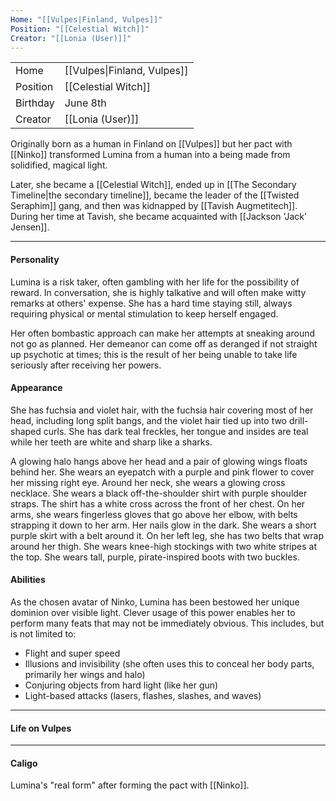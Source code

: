 ```yaml
---
Home: "[[Vulpes|Finland, Vulpes]]"
Position: "[[Celestial Witch]]"
Creator: "[[Lonia (User)]]"
---
```


|          |                             |
| -------- | --------------------------- |
| Home     | [[Vulpes\|Finland, Vulpes]] |
| Position | [[Celestial Witch]]         |
| Birthday | June 8th                    |
| Creator  | [[Lonia (User)]]            |
Originally born as a human in Finland on [[Vulpes]] but her pact with [[Ninko]] transformed Lumina from a human into a being made from solidified, magical light.

Later, she became a [[Celestial Witch]], ended up in [[The Secondary Timeline|the secondary timeline]], became the leader of the [[Twisted Seraphim]] gang, and then was kidnapped by [[Tavish Augmetitech]]. During her time at Tavish, she became acquainted with [[Jackson 'Jack' Jensen]]. 

--- 
#### Personality
Lumina is a risk taker, often gambling with her life for the possibility of reward. In conversation, she is highly talkative and will often make witty remarks at others' expense. She has a hard time staying still, always requiring physical or mental stimulation to keep herself engaged. 

Her often bombastic approach can make her attempts at sneaking around not go as planned. Her demeanor can come off as deranged if not straight up psychotic at times; this is the result of her being unable to take life seriously after receiving her powers.
#### Appearance
She has fuchsia and violet hair, with the fuchsia hair covering most of her head, including long split bangs, and the violet hair tied up into two drill-shaped curls. She has dark teal freckles, her tongue and insides are teal while her teeth are white and sharp like a sharks.

A glowing halo hangs above her head and a pair of glowing wings floats behind her. She wears an eyepatch with a purple and pink flower to cover her missing right eye. 
Around her neck, she wears a glowing cross necklace. She wears a black off-the-shoulder shirt with purple shoulder straps. The shirt has a white cross across the front of her chest. On her arms, she wears fingerless gloves that go above her elbow, with belts strapping it down to her arm. Her nails glow in the dark. She wears a short purple skirt with a belt around it. On her left leg, she has two belts that wrap around her thigh. She wears knee-high stockings with two white stripes at the top. She wears tall, purple, pirate-inspired boots with two buckles. 

#### Abilities
As the chosen avatar of Ninko, Lumina has been bestowed her unique dominion over visible light. Clever usage of this power enables her to perform many feats that may not be immediately obvious. This includes, but is not limited to:  
- Flight and super speed
- Illusions and invisibility (she often uses this to conceal her body parts, primarily her wings and halo)
- Conjuring objects from hard light (like her gun)
- Light-based attacks (lasers, flashes, slashes, and waves)

---
#### Life on Vulpes


---

#### Caligo
Lumina's "real form" after forming the pact with [[Ninko]].


